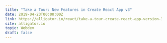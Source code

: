 ```yaml
---
title: "Take a Tour: New Features in Create React App v3"
date: 2019-04-23T00:00:00Z
link: https://alligator.io/react/take-a-tour-create-react-app-version-3/
site: alligator.io
topic: Webdev
draft: false
---
```

